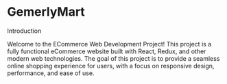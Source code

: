 # GemerlyMart

Introduction

Welcome to the ECommerce Web Development Project! This project is a fully functional eCommerce website built with React, Redux, and other modern web technologies. The goal of this project is to provide a seamless online shopping experience for users, with a focus on responsive design, performance, and ease of use.
